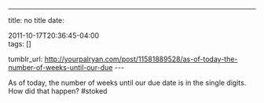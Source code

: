---
title: no title
date:

 2011-10-17T20:36:45-04:00  
tags:  []

tumblr_url:
http://yourpalryan.com/post/11581889528/as-of-today-the-number-of-weeks-until-our-due
\-\--

As of today, the number of weeks until our due date is in the single
digits. How did that happen? \#stoked
